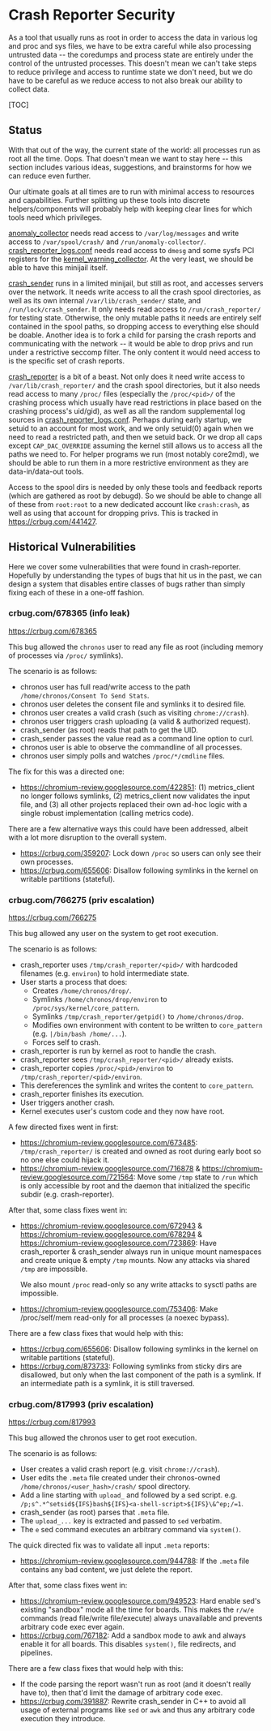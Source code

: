 # Crash Reporter Security

As a tool that usually runs as root in order to access the data in various
log and proc and sys files, we have to be extra careful while also processing
untrusted data -- the coredumps and process state are entirely under the
control of the untrusted processes.
This doesn't mean we can't take steps to reduce privilege and access to
runtime state we don't need, but we do have to be careful as we reduce
access to not also break our ability to collect data.

[TOC]

## Status

With that out of the way, the current state of the world:
all processes run as root all the time.  Oops.
That doesn't mean we want to stay here -- this section includes various ideas,
suggestions, and brainstorms for how we can reduce even further.

Our ultimate goals at all times are to run with minimal access to resources
and capabilities.
Further splitting up these tools into discrete helpers/components will probably
help with keeping clear lines for which tools need which privileges.

[anomaly_collector] needs read access to `/var/log/messages` and write access
to `/var/spool/crash/` and `/run/anomaly-collector/`.
[crash_reporter_logs.conf] needs read access to `dmesg` and some sysfs PCI
registers for the [kernel_warning_collector].
At the very least, we should be able to have this minijail itself.

[crash_sender] runs in a limited minijail, but still as root, and accesses
servers over the network.
It needs write access to all the crash spool directories, as well as its own
internal `/var/lib/crash_sender/` state, and `/run/lock/crash_sender`.
It only needs read access to `/run/crash_reporter/` for testing state.
Otherwise, the only mutable paths it needs are entirely self contained in the
spool paths, so dropping access to everything else should be doable.
Another idea is to fork a child for parsing the crash reports and communicating
with the network -- it would be able to drop privs and run under a restrictive
seccomp filter.
The only content it would need access to is the specific set of crash reports.

[crash_reporter] is a bit of a beast.
Not only does it need write access to `/var/lib/crash_reporter/` and the crash
spool directories, but it also needs read access to many `/proc/` files
(especially the `/proc/<pid>/` of the crashing process which usually have read
restrictions in place based on the crashing process's uid/gid), as well as all
the random supplemental log sources in [crash_reporter_logs.conf].
Perhaps during early startup, we setuid to an account for most work, and we only
setuid(0) again when we need to read a restricted path, and then we setuid back.
Or we drop all caps except `CAP_DAC_OVERRIDE` assuming the kernel still allows
us to access all the paths we need to.
For helper programs we run (most notably core2md), we should be able to run them
in a more restrictive environment as they are data-in/data-out tools.

Access to the spool dirs is needed by only these tools and feedback reports
(which are gathered as root by debugd).
So we should be able to change all of these from `root:root` to a new dedicated
account like `crash:crash`, as well as using that account for dropping privs.
This is tracked in https://crbug.com/441427.

## Historical Vulnerabilities

Here we cover some vulnerabilities that were found in crash-reporter.
Hopefully by understanding the types of bugs that hit us in the past, we can
design a system that disables entire classes of bugs rather than simply fixing
each of these in a one-off fashion.

### crbug.com/678365 (info leak)

https://crbug.com/678365

This bug allowed the `chronos` user to read any file as root (including memory
of processes via `/proc/` symlinks).

The scenario is as follows:
*   chronos user has full read/write access to the path
    `/home/chronos/Consent To Send Stats`.
*   chronos user deletes the consent file and symlinks it to desired file.
*   chronos user creates a valid crash (such as visiting `chrome://crash`).
*   chronos user triggers crash uploading (a valid & authorized request).
*   crash_sender (as root) reads that path to get the UID.
*   crash_sender passes the value read as a command line option to curl.
*   chronos user is able to observe the commandline of all processes.
*   chronos user simply polls and watches `/proc/*/cmdline` files.

The fix for this was a directed one:
*   https://chromium-review.googlesource.com/422851:
    (1) metrics_client no longer follows symlinks, (2) metrics_client now
    validates the input file, and (3) all other projects replaced their own
    ad-hoc logic with a single robust implementation (calling metrics code).

There are a few alternative ways this could have been addressed, albeit with a
lot more disruption to the overall system.
*   https://crbug.com/359207:
    Lock down `/proc` so users can only see their own processes.
*   https://crbug.com/655606:
    Disallow following symlinks in the kernel on writable partitions (stateful).

### crbug.com/766275 (priv escalation)

https://crbug.com/766275

This bug allowed any user on the system to get root execution.

The scenario is as follows:
*   crash_reporter uses `/tmp/crash_reporter/<pid>/` with hardcoded filenames
    (e.g. `environ`) to hold intermediate state.
*   User starts a process that does:
    *   Creates `/home/chronos/drop/`.
    *   Symlinks `/home/chronos/drop/environ` to
        `/proc/sys/kernel/core_pattern`.
    *   Symlinks `/tmp/crash_reporter/getpid()` to `/home/chronos/drop`.
    *   Modifies own environment with content to be written to `core_pattern`
        (e.g. `|/bin/bash /home/...`).
    *   Forces self to crash.
*   crash_reporter is run by kernel as root to handle the crash.
*   crash_reporter sees `/tmp/crash_reporter/<pid>/` already exists.
*   crash_reporter copies `/proc/<pid>/environ` to
    `/tmp/crash_reporter/<pid>/environ`.
*   This dereferences the symlink and writes the content to `core_pattern`.
*   crash_reporter finishes its execution.
*   User triggers another crash.
*   Kernel executes user's custom code and they now have root.

A few directed fixes went in first:
*   https://chromium-review.googlesource.com/673485:
    `/tmp/crash_reporter/` is created and owned as root during early boot so
    no one else could hijack it.
*   https://chromium-review.googlesource.com/716878 &
    https://chromium-review.googlesource.com/721564:
    Move some `/tmp` state to `/run` which is only accessible by root and the
    daemon that initialized the specific subdir (e.g. crash-reporter).

After that, some class fixes went in:
*   https://chromium-review.googlesource.com/672943 &
    https://chromium-review.googlesource.com/678294 &
    https://chromium-review.googlesource.com/723869:
    Have crash_reporter & crash_sender always run in unique mount namespaces
    and create unique & empty `/tmp` mounts.
    Now any attacks via shared `/tmp` are impossible.

    We also mount `/proc` read-only so any write attacks to sysctl paths are
    impossible.
*   https://chromium-review.googlesource.com/753406:
    Make /proc/self/mem read-only for all processes (a noexec bypass).

There are a few class fixes that would help with this:
*   https://crbug.com/655606:
    Disallow following symlinks in the kernel on writable partitions (stateful).
*   https://crbug.com/873733:
    Following symlinks from sticky dirs are disallowed, but only when the last
    component of the path is a symlink.
    If an intermediate path is a symlink, it is still traversed.

### crbug.com/817993 (priv escalation)

https://crbug.com/817993

This bug allowed the chronos user to get root execution.

The scenario is as follows:
*   User creates a valid crash report (e.g. visit `chrome://crash`).
*   User edits the `.meta` file created under their chronos-owned
    `/home/chronos/<user_hash>/crash/` spool directory.
*   Add a line starting with `upload_` and followed by a sed script.
    e.g. `/p;s^.*^setsid${IFS}bash${IFS}<a-shell-script>${IFS}\&^ep;/=1`.
*   crash_sender (as root) parses that `.meta` file.
*   The `upload_...` key is extracted and passed to `sed` verbatim.
*   The `e` sed command executes an arbitrary command via `system()`.

The quick directed fix was to validate all input `.meta` reports:
*   https://chromium-review.googlesource.com/944788:
    If the `.meta` file contains any bad content, we just delete the report.

After that, some class fixes went in:
*   https://chromium-review.googlesource.com/949523:
    Hard enable sed's existing "sandbox" mode all the time for boards.
    This makes the `r/w/e` commands (read file/write file/execute) always
    unavailable and prevents arbitrary code exec ever again.
*   https://crbug.com/767182:
    Add a sandbox mode to awk and always enable it for all boards.
    This disables `system()`, file redirects, and pipelines.

There are a few class fixes that would help with this:
*   If the code parsing the report wasn't run as root (and it doesn't really
    have to), then that'd limit the damage of arbitrary code exec.
*   https://crbug.com/391887:
    Rewrite crash_sender in C++ to avoid all usage of external programs like
    `sed` or `awk` and thus any arbitrary code execution they introduce.

[anomaly_collector]: ../anomaly_collector.l
[crash_reporter]: ../crash_reporter.cc
[crash_reporter_logs.conf]: ../crash_reporter_logs.conf
[crash_sender]: ../crash_sender.cc
[kernel_warning_collector]: ../kernel_warning_collector.cc
